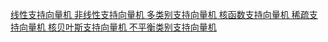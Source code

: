 [线性支持向量机 非线性支持向量机 多类别支持向量机 核函数支持向量机 稀疏支持向量机 核贝叶斯支持向量机 不平衡类别支持向量机](https://www.toutiao.com/article/7282559371211473445?&source=m_redirect)
